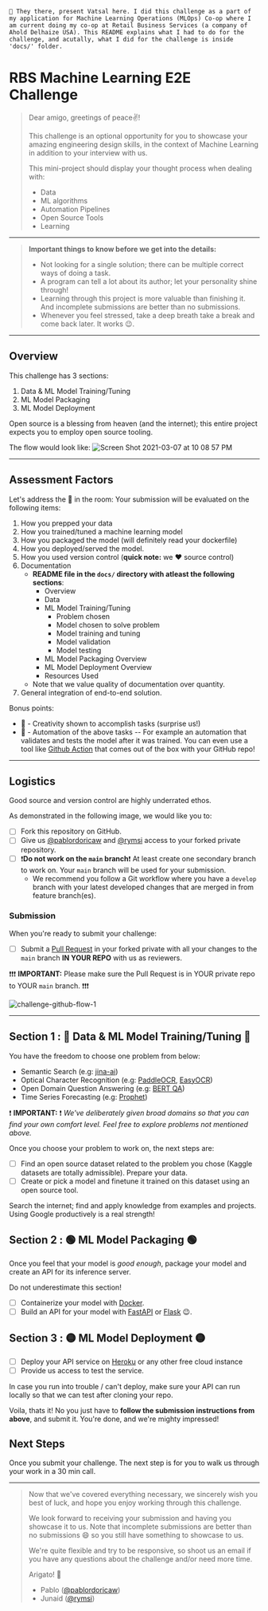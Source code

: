 ```
🎃 They there, present Vatsal here. I did this challenge as a part of my application for Machine Learning Operations (MLOps) Co-op where I am current doing my co-op at Retail Business Services (a company of Ahold Delhaize USA). This README explains what I had to do for the challenge, and acutally, what I did for the challenge is inside 'docs/' folder. 
```


# RBS Machine Learning E2E Challenge

> Dear amigo, greetings of peace✌!  
>  
> This challenge is an optional opportunity for you to showcase your amazing engineering design skills, in the context of Machine Learning in addition to your interview with us.
>   
> This mini-project should display your thought process when dealing with:  
>
> - Data 
> - ML algorithms
> - Automation Pipelines
> - Open Source Tools
> - Learning

***

> **Important things to know before we get into the details:**
>
> - Not looking for a single solution; there can be multiple correct ways of doing a task.
> - A program can tell a lot about its author; let your personality shine through!
> - Learning through this project is more valuable than finishing it. And incomplete submissions are better than no submissions.
> - Whenever you feel stressed, take a deep breath take a break and come back later. It works :wink:.

***

## Overview

This challenge has 3 sections:

1. Data & ML Model Training/Tuning
2. ML Model Packaging
3. ML Model Deployment

Open source is a blessing from heaven (and the internet); this entire project expects you to employ open source tooling.

The flow would look like:
![Screen Shot 2021-03-07 at 10 08 57 PM](https://user-images.githubusercontent.com/5572332/110269484-d4ac9e00-7f91-11eb-9f8f-b1ae1bc9bc81.png)

***

## Assessment Factors

Let's address the :elephant: in the room: Your submission will be evaluated on the following items:

1. How you prepped your data
2. How you trained/tuned a machine learning model
3. How you packaged the model (will definitely read your dockerfile)
4. How you deployed/served the model.
5. How you used version control (**quick note:** we :heart: source control)
6. Documentation
   - **README file in the `docs/` directory with atleast the following sections**:
     - Overview
     - Data
     - ML Model Training/Tuning
       - Problem chosen
       - Model chosen to solve problem
       - Model training and tuning
       - Model validation
       - Model testing
     - ML Model Packaging Overview
     - ML Model Deployment Overview
     - Resources Used
   - Note that we value quality of documentation over quantity.
7. General integration of end-to-end solution.

Bonus points:  

- :art: - Creativity shown to accomplish tasks (surprise us!)
- :rocket: - Automation of the above tasks -- For example an automation that validates and tests the model after it was trained. You can even use a tool like [Github Action](https://docs.github.com/en/actions) that comes out of the box with your GitHub repo!

***

## Logistics

Good source and version control are highly underrated ethos.

As demonstrated in the following image, we would like you to:

- [ ] Fork this repository on GitHub.
- [ ] Give us [@pablordoricaw](https://github.com/pablordoricaw) and [@rymsi](https://github.com/rymsi) access to your forked private repository.
- [ ] ❗**Do not work on the `main` branch**❗ At least create one secondary branch to work on. Your `main` branch will be used for your submission.
  - We recommend you follow a Git workflow where you have a `develop` branch with your latest developed changes that are merged in from feature branch(es).

### Submission

When you're ready to submit your challenge:

- [ ] Submit a [Pull Request](https://docs.github.com/en/github/collaborating-with-issues-and-pull-requests/about-pull-requests) in your forked private with all your changes to the `main` branch **IN YOUR REPO** with us as reviewers.

❗❗❗
**IMPORTANT:** Please make sure the Pull Request is in YOUR private repo to YOUR `main` branch.
❗❗❗

![challenge-github-flow-1](https://user-images.githubusercontent.com/19933411/114570925-3c66a080-9c44-11eb-8dd1-d8814f2060c8.png)

***

## Section 1 : 🔵 **Data & ML Model Training/Tuning** 🔵

You have the freedom to choose one problem from below:

- Semantic Search (e.g: [jina-ai](https://github.com/jina-ai))
- Optical Character Recognition  (e.g: [PaddleOCR](https://github.com/PaddlePaddle/PaddleOCR), [EasyOCR](https://github.com/PaddlePaddle/PaddleOCR))
- Open Domain Question Answering (e.g: [BERT QA](https://mccormickml.com/2020/03/10/question-answering-with-a-fine-tuned-BERT/))
- Time Series Forecasting (e.g: [Prophet](https://github.com/facebook/prophet))

❗ **IMPORTANT:** ❗ *We've deliberately given broad domains so that you can find your own comfort level. Feel free to explore problems not mentioned above.*

Once you choose your problem to work on, the next steps are:

- [ ] Find an open source dataset related to the problem you chose (Kaggle datasets are totally admissible). Prepare your data.
- [ ] Create or pick a model and finetune it trained on this dataset using an open source tool.

Search the internet; find and apply knowledge from examples and projects. Using Google productively is a real strength!

## Section 2 : 🟢 **ML Model Packaging** 🟢

Once you feel that your model is _good enough_, package your model and create an API for its inference server.

Do not underestimate this section!

- [ ] Containerize your model with [Docker](https://www.docker.com/101-tutorial).
- [ ] Build an API for your model with [FastAPI](https://fastapi.tiangolo.com/tutorial/) or [Flask](https://testdriven.io/blog/moving-from-flask-to-fastapi/) :wink:.

## Section 3 : 🟡 **ML Model Deployment** 🟡

- [ ] Deploy your API service on [Heroku](https://www.heroku.com/free) or any other free cloud instance
- [ ] Provide us access to test the service.

In case you run into trouble / can't deploy, make sure your API can run locally so that we can test after cloning your repo.

Voila, thats it! No you just have to **follow the submission instructions from above**, and submit it. You're done, and we're mighty impressed!

## Next Steps

Once you submit your challenge. The next step is for you to walk us through your work in a 30 min call.


***

> Now that we've covered everything necessary, we sincerely wish you best of luck, and hope you enjoy working through this challenge.  
>
> We look forward to receiving your submission and having you showcase it to us.
> Note that incomplete submissions are better than no submissions :smile: so you still have something to showcase to us.
>
> We're quite flexible and try to be responsive, so shoot us an email if you have any questions about the challenge and/or need more time.  
>
> Arigato! :wave:
>
>
> - Pablo ([@pablordoricaw](https://github.com/pablordoricaw)) 
> - Junaid ([@rymsi](https://github.com/rymsi))